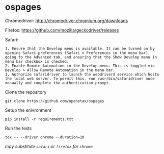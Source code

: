 # ospages

Chromedriver: http://chromedriver.chromium.org/downloads

Firefox: https://github.com/mozilla/geckodriver/releases

Safari:

    1. Ensure that the Develop menu is available. It can be turned on by opening Safari preferences (Safari > Preferences in the menu bar), going to the Advanced tab, and ensuring that the Show Develop menu in menu bar checkbox is checked.
    2. Enable Remote Automation in the Develop menu. This is toggled via Develop > Allow Remote Automation in the menu bar.
    3. Authorize safaridriver to launch the webdriverd service which hosts the local web server. To permit this, run /usr/bin/safaridriver once manually and complete the authentication prompt.

Clone the repository

    git clone https://github.com/openstax/ospages

Setup the enivronment

    pip install -r requirements.txt

Run the tests

    tox -- --driver chrome --duration=10

_may substitute `safari` or `firefox` for `chrome`_
